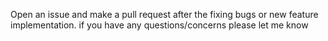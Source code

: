 Open an issue and make a pull request after the fixing bugs or new feature implementation.
if you have any questions/concerns please let me know
